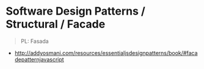 # Software Design Patterns / Structural / Facade

> PL: Fasada

* <http://addyosmani.com/resources/essentialjsdesignpatterns/book/#facadepatternjavascript>

